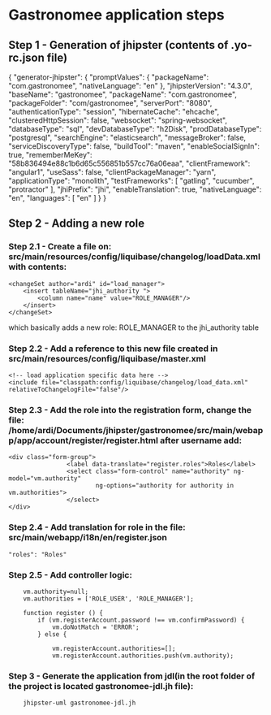 # Gastronomee application steps

## Step 1 - Generation of jhipster (contents of .yo-rc.json file)

{
  "generator-jhipster": {
    "promptValues": {
      "packageName": "com.gastronomee",
      "nativeLanguage": "en"
    },
    "jhipsterVersion": "4.3.0",
    "baseName": "gastronomee",
    "packageName": "com.gastronomee",
    "packageFolder": "com/gastronomee",
    "serverPort": "8080",
    "authenticationType": "session",
    "hibernateCache": "ehcache",
    "clusteredHttpSession": false,
    "websocket": "spring-websocket",
    "databaseType": "sql",
    "devDatabaseType": "h2Disk",
    "prodDatabaseType": "postgresql",
    "searchEngine": "elasticsearch",
    "messageBroker": false,
    "serviceDiscoveryType": false,
    "buildTool": "maven",
    "enableSocialSignIn": true,
    "rememberMeKey": "58b836494e88c1b6d65c556851b557cc76a06eaa",
    "clientFramework": "angular1",
    "useSass": false,
    "clientPackageManager": "yarn",
    "applicationType": "monolith",
    "testFrameworks": [
      "gatling",
      "cucumber",
      "protractor"
    ],
    "jhiPrefix": "jhi",
    "enableTranslation": true,
    "nativeLanguage": "en",
    "languages": [
      "en"
    ]
  }
}

## Step 2 - Adding a new role 

### Step 2.1 - Create a file on: src/main/resources/config/liquibase/changelog/loadData.xml with contents:

<?xml version="1.0" encoding="utf-8"?>
<databaseChangeLog
    xmlns="http://www.liquibase.org/xml/ns/dbchangelog"
    xmlns:xsi="http://www.w3.org/2001/XMLSchema-instance"
    xsi:schemaLocation="http://www.liquibase.org/xml/ns/dbchangelog http://www.liquibase.org/xml/ns/dbchangelog/dbchangelog-3.5.xsd">

	<changeSet author="ardi" id="load_manager">
	    <insert tableName="jhi_authority ">
	        <column name="name" value="ROLE_MANAGER"/>
	    </insert>
	</changeSet>

</databaseChangeLog>


which basically adds a new role: ROLE_MANAGER to the jhi_authority table

### Step 2.2 - Add a reference to this new file created in src/main/resources/config/liquibase/master.xml 

    <!-- load application specific data here -->
    <include file="classpath:config/liquibase/changelog/load_data.xml" relativeToChangelogFile="false"/>
    

### Step 2.3 - Add the role into the registration form, change the file: /home/ardi/Documents/jhipster/gastronomee/src/main/webapp/app/account/register/register.html after username add:

    <div class="form-group">
		            <label data-translate="register.roles">Roles</label>
		            <select class="form-control" name="authority" ng-model="vm.authority"
		                    ng-options="authority for authority in vm.authorities">		               
		            </select>
	</div>


### Step 2.4 - Add translation for role in the file: src/main/webapp/i18n/en/register.json
	"roles": "Roles"

### Step 2.5 - Add controller logic:

        vm.authority=null;
        vm.authorities = ['ROLE_USER', 'ROLE_MANAGER'];
        
        function register () {
            if (vm.registerAccount.password !== vm.confirmPassword) {
                vm.doNotMatch = 'ERROR';
            } else {
            	
            	vm.registerAccount.authorities=[];
            	vm.registerAccount.authorities.push(vm.authority); 

### Step 3 - Generate the application from jdl(in the root folder of the project is located gastronomee-jdl.jh file):
		jhipster-uml gastronomee-jdl.jh